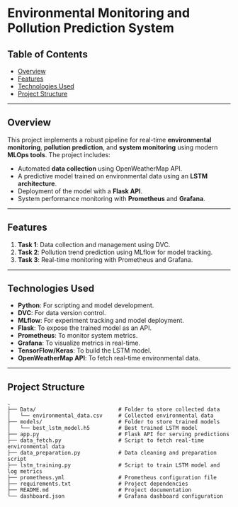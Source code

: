 # Environmental Monitoring and Pollution Prediction System

## Table of Contents
- [Overview](#overview)
- [Features](#features)
- [Technologies Used](#technologies-used)
- [Project Structure](#project-structure)

---

## Overview

This project implements a robust pipeline for real-time **environmental monitoring**, **pollution prediction**, and **system monitoring** using modern **MLOps tools**. The project includes:
- Automated **data collection** using OpenWeatherMap API.
- A predictive model trained on environmental data using an **LSTM architecture**.
- Deployment of the model with a **Flask API**.
- System performance monitoring with **Prometheus** and **Grafana**.

---

## Features

1. **Task 1**: Data collection and management using DVC.
2. **Task 2**: Pollution trend prediction using MLflow for model tracking.
3. **Task 3**: Real-time monitoring with Prometheus and Grafana.

---

## Technologies Used

- **Python**: For scripting and model development.
- **DVC**: For data version control.
- **MLflow**: For experiment tracking and model deployment.
- **Flask**: To expose the trained model as an API.
- **Prometheus**: To monitor system metrics.
- **Grafana**: To visualize metrics in real-time.
- **TensorFlow/Keras**: To build the LSTM model.
- **OpenWeatherMap API**: To fetch real-time environmental data.

---

## Project Structure

```plaintext
.
├── Data/                          # Folder to store collected data
│   └── environmental_data.csv     # Collected environmental data
├── models/                        # Folder to store trained models
│   └── best_lstm_model.h5         # Best trained LSTM model
├── app.py                         # Flask API for serving predictions
├── data_fetch.py                  # Script to fetch real-time environmental data
├── data_preparation.py            # Data cleaning and preparation script
├── lstm_training.py               # Script to train LSTM model and log metrics
├── prometheus.yml                 # Prometheus configuration file
├── requirements.txt               # Project dependencies
├── README.md                      # Project documentation
└── dashboard.json                 # Grafana dashboard configuration